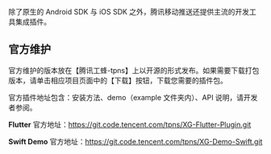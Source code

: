 除了原生的 Android SDK 与 iOS SDK 之外，腾讯移动推送还提供主流的开发工具集成插件。

## 官方维护
官方维护的版本放在【腾讯工蜂-tpns】上以开源的形式发布。如果需要下载打包版本，请单击相应项目页面中的【下载】按钮，下载您需要的插件包。

官方插件地址包含：安装方法、demo（example 文件夹内）、API 说明，请开发者参阅。

**Flutter**
官方地址：https://git.code.tencent.com/tpns/XG-Flutter-Plugin.git

**Swift Demo**
官方地址：https://git.code.tencent.com/tpns/XG-Demo-Swift.git
